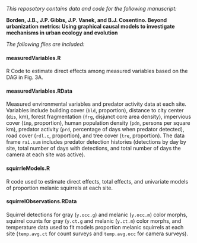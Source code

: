 *This reposotory contains data and code for the following manuscript:*

**Borden, J.B., J.P. Gibbs, J.P. Vanek, and B.J. Cosentino. Beyond urbanization metrics: Using graphical causal models to investigate mechanisms in urban ecology and evolution**

*The following files are included:*

#### measuredVariables.R

R Code to estimate direct effects among measured variables based on the DAG in Fig. 3A. 

#### measuredVariables.RData

Measured environmental variables and predator activity data at each site. Variables include building cover (`bld`, proportion), distance to city center (`dis`, km), forest fragmentation (`frg`, disjunct core area density), impervious cover (`imp`, proportion), human population density (`pdn`, persons per square km), predator activity (`prd`, percentage of days when predator detected), road cover (`rdl.c`, proportion), and tree cover (`tre`, proportion). The data frame `rai.sum` includes predator detection histories (detections by day by site, total number of days with detections, and total number of days the camera at each site was active).

#### squirrleModels.R

R code used to estimate direct effects, total effects, and univariate models of proportion melanic squirrels at each site.

#### squirrelObservations.RData

Squirrel detections for gray (`y.occ.g`) and melanic (`y.occ.m`) color morphs, squirrel counts for gray (`y.ct.g` and melanic (`y.ct.m`) color morphs, and temperature data used to fit models proportion melanic squirrels at each site (`temp.avg.ct` for count surveys and `temp.avg.occ` for camera surveys).

